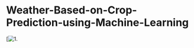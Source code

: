 # Weather-Based-on-Crop-Prediction-using-Machine-Learning

[![1. ](https://www.techtarget.com/searchenterpriseai/definition/machine-learning-ML)
